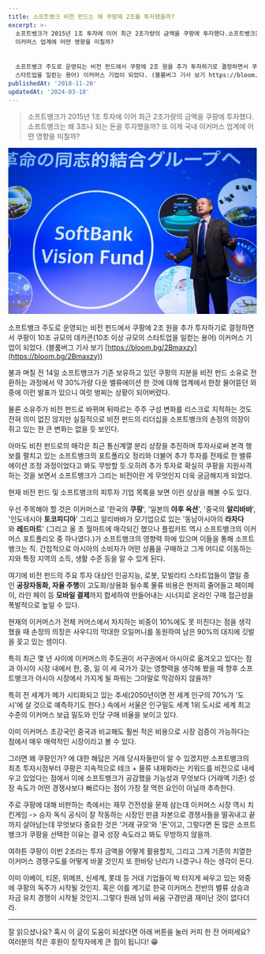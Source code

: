 ```yaml
---
title: 소프트뱅크 비전 펀드는 왜 쿠팡에 2조를 투자했을까?
excerpt: >-
  소프트뱅크가 2015년 1조 투자에 이어 최근 2조가량의 금액을 쿠팡에 투자했다.소프트뱅크는 왜 3조나 되는 돈을 투자했을까? 또 이게 국내
  이커머스 업계에 어떤 영향을 미칠까?


  소프트뱅크 주도로 운영되는 비전 펀드에서 쿠팡에 2조 원을 추가 투자하기로 결정하면서 쿠팡이 10조 규모의 데카콘(10조 이상 규모의
  스타트업을 일컫는 용어) 이커머스 기업이 되었다. (블룸버그 기사 보기 https://bloom.bg/2Bmaxzy) 불과 며칠 전...
publishedAt: '2018-11-20'
updatedAt: '2024-03-18'
---
```


> 소프트뱅크가 2015년 1조 투자에 이어 최근 2조가량의 금액을 쿠팡에 투자했다.소프트뱅크는 왜 3조나 되는 돈을 투자했을까? 또 이게 국내 이커머스 업계에 어떤 영향을 미칠까?

![image.png](images/URj2owi6o.png)

소프트뱅크 주도로 운영되는 비전 펀드에서 쿠팡에 2조 원을 추가 투자하기로 결정하면서 쿠팡이 10조 규모의 데카콘(10조 이상 규모의 스타트업을 일컫는 용어) 이커머스 기업이 되었다. (블룸버그 기사 보기 [https://bloom.bg/2Bmaxzy](https://bloom.bg/2Bmaxzy))

불과 며칠 전 14일 소프트뱅크가 기존 보유하고 있던 쿠팡의 지분을 비전 펀드 소유로 전환하는 과정에서 약 30%가량 다운 밸류에이션 한 것에 대해 업계에서 한창 물어뜯던 와중에 이런 발표가 있으니 여럿 벙찌는 상황이 되어버렸다.

물론 소유주가 비전 펀드로 바뀌며 뒤따르는 주주 구성 변화를 리스크로 지적하는 것도 전혀 의미 없진 않지만 실질적으로 비전 펀드의 리더십을 소프트뱅크의 손정의 의장이 쥐고 있는 한 큰 변화는 없을 듯 보인다.

아마도 비전 펀드로의 매각은 최근 통신계열 분리 상장을 추진하며 투자사로써 본격 행보를 펼치고 있는 소프트뱅크의 포트폴리오 정리와 더불어 추가 투자를 전제로 한 밸류에이션 조정 과정이었다고 봐도 무방할 듯.오히려 추가 투자로 확실히 쿠팡을 지원사격하는 것을 보면서 소프트뱅크가 그리는 비전이란 게 무엇인지 더욱 궁금해지게 되었다.

현재 비전 펀드 및 소프트뱅크의 피투자 기업 목록을 보면 이런 상상을 해볼 수도 있다.

우선 주목해야 할 것은 이커머스로 '한국의 **쿠팡**', '일본의 **야후 옥션**', '중국의 **알리바바**', '인도네시아 **토코피디아**' 그리고 알리바바가 모기업으로 있는 '동남아시아의 **라자다**와 **레드마트**' (그리고 올 초 월마트에 매각되긴 했으나 플립카트 역시 소프트뱅크의 이커머스 포트폴리오 중 하나였다.)가 소프트뱅크의 영향력 하에 있으며 이들을 통해 소프트뱅크는 직. 간접적으로 아시아의 소비자가 어떤 상품을 구매하고 그게 어디로 이동하는지와 특정 지역의 소득, 생활 수준 등을 알 수 있게 된다.

여기에 비전 펀드의 주요 투자 대상인 인공지능, 로봇, 모빌리티 스타트업들이 열일 중인 **공장자동화, 자율 주행**이 고도화/상용화 될수록 물류 비용은 현저히 줄어들고 페이페이, 라인 페이 등 **모바일 결제**까지 합세하여 만들어내는 시너지로 온라인 구매 접근성을 폭발적으로 높일 수 있다.

현재의 이커머스가 전체 커머스에서 차지하는 비중이 10%에도 못 미친다는 점을 생각했을 때 손정의 의장은 사우디의 막대한 오일머니를 동원하여 남은 90%의 대지에 깃발을 꽂고 있는 셈이다.

특히 최근 몇 년 사이에 이커머스의 주도권이 서구권에서 아시아로 옮겨오고 있다는 점과 아시아 시장 내에서 한, 중, 일 이 세 국가가 갖는 영향력을 생각해 봤을 때 향후 소프트뱅크가 아시아 시장에서 가지게 될 파워는 그야말로 막강하지 않을까?

특히 전 세계가 메가 시티화되고 있는 추세(2050년이면 전 세계 인구의 70%가 '도시'에 살 것으로 예측하기도 한다.) 속에서 서울은 인구밀도 세계 1위 도시로 세계 최고 수준의 이커머스 보급 밀도와 인당 구매 비율을 보이고 있다.

이미 이커머스 초강국인 중국과 비교해도 훨씬 적은 비용으로 시장 검증이 가능하다는 점에서 매우 매력적인 시장이라고 볼 수 있다.

그러면 왜 쿠팡인가? 에 대한 해답은 거래 당사자들만이 알 수 있겠지만.소프트뱅크의 최초 투자시점부터 쿠팡은 지속적으로 테크 + 물류 내재화라는 키워드를 비전으로 내세우고 있었다는 점에서 이에 소프트뱅크가 공감했을 가능성과 무엇보다 (거래액 기준) 성장 속도가 어떤 경쟁사보다 빠르다는 점이 가장 잘 먹힌 요인이 아닐까 추측한다.

주로 쿠팡에 대해 비판하는 측에서는 재무 건전성을 문제 삼는데 이커머스 시장 역시 치킨게임 -> 승자 독식 공식이 잘 작동하는 시장인 만큼 자본으로 경쟁사들을 떨궈내고 끝까지 살아남는데 무엇보다 중요한 것은 '거래 규모'와 '돈'이고, 그렇다면 돈 많은 소프트뱅크가 쿠팡을 선택한 이유는 결국 성장 속도라고 봐도 무방하지 않을까.

여하튼 쿠팡이 이번 2조라는 투자 금액을 어떻게 활용할지, 그리고 그게 기존의 치열한 이커머스 경쟁구도를 어떻게 바꿀 것인지 또 한바탕 난리가 나겠구나 하는 생각이 든다.

이미 이베이, 티몬, 위메프, 신세계, 롯데 등 거대 기업들이 박 터지게 싸우고 있는 와중에 쿠팡의 독주가 시작될 것인지. 혹은 이를 계기로 한국 이커머스 전반의 밸류 상승과 자금 유치 경쟁이 시작될 것인지..그렇다 원래 남의 싸움 구경만큼 재미난 것이 없다더라.

---

잘 읽으셨나요? 혹시 이 글이 도움이 되셨다면 아래 버튼을 눌러 커피 한 잔 어떠세요?
여러분의 작은 후원이 창작자에게 큰 힘이 됩니다! 😁

